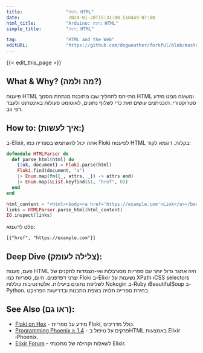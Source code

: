 ```yaml
---
title:                "ניתוח HTML"
date:                  2024-01-20T15:31:00.510449-07:00
html_title:           "Arduino: ניתוח HTML"
simple_title:         "ניתוח HTML"

tag:                  "HTML and the Web"
editURL:              "https://github.com/dogweather/forkful/blob/master/content/he/elixir/parsing-html.md"
---
```


{{< edit_this_page >}}

## What & Why? (מה ולמה?)
פיענוח HTML מתייחס לתהליך שבו מתוכנת מנתחת מסמך HTML ומשיגה ממנו מידע סטרוקטורי. תוכניתנים עושים זאת כדי לשלוף נתונים, לאוטומט פעולות באינטרנט ולעבד דפי ווב.

## How to: (איך לעשות:)
ב-Elixir, אתה יכול להשתמש בספריה כמו Floki לפיענוח HTML בקלות. דוגמא לקוד:

```elixir
defmodule HTMLParser do
  def parse_html(html) do
    {:ok, document} = Floki.parse(html)
    Floki.find(document, "a")
    |> Enum.map(fn({_, attrs, _}) -> attrs end)
    |> Enum.map(&List.keyfind(&1, "href", 0))
  end
end

html_content = "<html><body><a href='https://example.com'>Link</a></body></html>"
links = HTMLParser.parse_html(html_content)
IO.inspect(links)
```

פלט לדוגמא:

```
[{"href", "https://example.com"}]
```

## Deep Dive (צלילה לעומק):
פעם, פענוח HTML היה אתגר גדול יותר עם ספריות מסורבלות ואי-הצמדות לתקנים של יצרני דפדפנים. היום, ספריות כמו Floki ב-Elixir נשענות על XPath וCSS selectors לשליפת נתונים ביעילות. אלטרנטיבות כוללות Nokogiri ב-Ruby וBeautifulSoup ב-Python. בחירת ספרייה תלויה בשפת התכנות ובדרישות הפרויקט.

## See Also (ראו גם):
* [Floki on Hex](https://hex.pm/packages/floki) - מידע על ספריית Floki, כולל מדריכים.
* [Programming Phoenix ≥ 1.4](https://pragprog.com/titles/phoenix14/programming-phoenix-1-4/) - פרקים על טיפול בHTML באמצעות Elixir וPhoenix.
* [Elixir Forum](https://elixirforum.com) - לשאלות וקהילה של מתכנתי Elixir.
